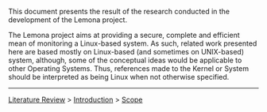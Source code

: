 This document presents the result of the research conducted in the
development of the Lemona project.

The Lemona project aims at providing a secure, complete and efficient
mean of monitoring a Linux-based system. As such, related work
presented here are based mostly on Linux-based (and sometimes on
UNIX-based) system, although, some of the conceptual ideas would be
applicable to other Operating Systems. Thus, references made to the
Kernel or System should be interpreted as being Linux when not
otherwise specified.



---

[Literature Review](LiteratureReview.md) >
[Introduction](LiteratureReviewIntro.md) >
[Scope](LiteratureReviewIntroScope.md)